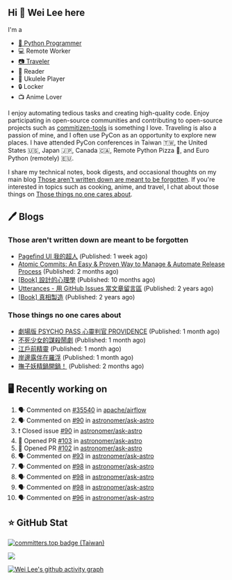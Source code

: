 ## Hi 👋 Wei Lee here

I'm a

* [🐍 Python Programmer](https://pycon-note.wei-lee.me/)
* 💻 Remote Worker
* [📷 Traveler](https://travlog.wei-lee.me/)
* 📖 Reader
* 🎵 Ukulele Player
* 🔒 Locker
* 📺 Anime Lover

I enjoy automating tedious tasks and creating high-quality code. Enjoy participating in open-source communities and contributing to open-source projects such as [commitizen-tools](https://github.com/commitizen-tools) is something I love. Traveling is also a passion of mine, and I often use PyCon as an opportunity to explore new places. I have attended PyCon conferences in Taiwan 🇹🇼, the United States 🇺🇸, Japan 🇯🇵, Canada 🇨🇦, Remote Python Pizza 🍕, and Euro Python (remotely) 🇪🇺.

I share my technical notes, book digests, and occasional thoughts on my main blog [Those aren't written down are meant to be forgotten](https://blog.wei-lee.me/). If you're interested in topics such as cooking, anime, and travel, I chat about those things on [Those things no one cares about](https://travlog.wei-lee.me/).

## 🖊️ Blogs

### Those aren't written down are meant to be forgotten

* [Pagefind UI 我的超人](https://blog.wei-lee.me/posts/tech/2023/11/pagefind-ui) (Published: 1 week ago)
* [Atomic Commits: An Easy &amp; Proven Way to Manage &amp; Automate Release Process](https://blog.wei-lee.me/posts/tech/2023/08/atomic-commits-coscup-2023) (Published: 2 months ago)
* [[Book] 設計的心理學](https://blog.wei-lee.me/posts/book/2023/01/the-design-of-everyday-things) (Published: 10 months ago)
* [Utterances - 用 GitHub Issues 當文章留言區](https://blog.wei-lee.me/posts/tech/2022/02/use-github-issues-as-comment-system) (Published: 2 years ago)
* [[Book] 真相製造](https://blog.wei-lee.me/posts/book/2022/02/reality-is-business) (Published: 2 years ago)

### Those things no one cares about

* [劇場版 PSYCHO PASS 心靈判官 PROVIDENCE](https://travlog.wei-lee.me/posts/review/2023/10/psycho-pass-providence) (Published: 1 month ago)
* [不死少女的謀殺鬧劇](https://travlog.wei-lee.me/posts/review/2023/10/undead-girl-murder-farce) (Published: 1 month ago)
* [江戶前精靈](https://travlog.wei-lee.me/posts/review/2023/09/edomae-erufu) (Published: 1 month ago)
* [岸邊露伴在羅浮](https://travlog.wei-lee.me/posts/review/2023/09/rohan-at-the-louvre) (Published: 1 month ago)
* [撫子妖精鍋開鍋！](https://travlog.wei-lee.me/posts/cook/2023/08/season-nadeshiko-pot) (Published: 2 months ago)

## 🖥️ Recently working on

1. 🗣 Commented on [#35540](https://github.com/apache/airflow/issues/35540) in [apache/airflow](https://github.com/apache/airflow)
2. 🗣 Commented on [#90](https://github.com/astronomer/ask-astro/issues/90) in [astronomer/ask-astro](https://github.com/astronomer/ask-astro)
3. ❗️ Closed issue [#90](https://github.com/astronomer/ask-astro/issues/90) in [astronomer/ask-astro](https://github.com/astronomer/ask-astro)
4. 💪 Opened PR [#103](https://github.com/astronomer/ask-astro/pull/103) in [astronomer/ask-astro](https://github.com/astronomer/ask-astro)
5. 💪 Opened PR [#102](https://github.com/astronomer/ask-astro/pull/102) in [astronomer/ask-astro](https://github.com/astronomer/ask-astro)
6. 🗣 Commented on [#93](https://github.com/astronomer/ask-astro/issues/93) in [astronomer/ask-astro](https://github.com/astronomer/ask-astro)
7. 🗣 Commented on [#98](https://github.com/astronomer/ask-astro/issues/98) in [astronomer/ask-astro](https://github.com/astronomer/ask-astro)
8. 🗣 Commented on [#98](https://github.com/astronomer/ask-astro/issues/98) in [astronomer/ask-astro](https://github.com/astronomer/ask-astro)
9. 🗣 Commented on [#98](https://github.com/astronomer/ask-astro/issues/98) in [astronomer/ask-astro](https://github.com/astronomer/ask-astro)
10. 🗣 Commented on [#96](https://github.com/astronomer/ask-astro/issues/96) in [astronomer/ask-astro](https://github.com/astronomer/ask-astro)


## ⭐ GitHub Stat

[![committers.top badge (Taiwan)](https://user-badge.committers.top/taiwan_public/Lee-W.svg)](https://user-badge.committers.top/taiwan_public/Lee-W)

[![](https://github-readme-stats.vercel.app/api?username=Lee-W&show_icons=true&hide_title=true&cache_seconds=86400)](https://github.com/anuraghazra/github-readme-stats)

[![Wei Lee's github activity graph](https://github-readme-activity-graph.vercel.app/graph?username=Lee-W&theme=dracula)](https://github.com/ashutosh00710/github-readme-activity-graph)
